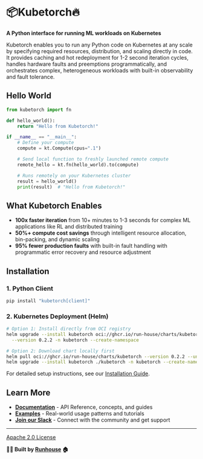 # 📦Kubetorch🔥

**A Python interface for running ML workloads on Kubernetes**

Kubetorch enables you to run any Python code on Kubernetes at any scale by specifying required resources, distribution, and scaling directly in code. It provides caching and hot redeployment for 1-2 second iteration cycles, handles hardware faults and preemptions programmatically, and orchestrates complex, heterogeneous workloads with built-in observability and fault tolerance.

## Hello World

```python
from kubetorch import fn

def hello_world():
    return "Hello from Kubetorch!"

if __name__ == "__main__":
    # Define your compute
    compute = kt.Compute(cpus=".1")

    # Send local function to freshly launched remote compute
    remote_hello = kt.fn(hello_world).to(compute)

    # Runs remotely on your Kubernetes cluster
    result = hello_world()
    print(result)  # "Hello from Kubetorch!"
```

## What Kubetorch Enables

- **100x faster iteration** from 10+ minutes to 1-3 seconds for complex ML applications like RL and distributed training
- **50%+ compute cost savings** through intelligent resource allocation, bin-packing, and dynamic scaling
- **95% fewer production faults** with built-in fault handling with programmatic error recovery and resource adjustment

## Installation

### 1. Python Client

```bash
pip install "kubetorch[client]"
```

### 2. Kubernetes Deployment (Helm)

```bash
# Option 1: Install directly from OCI registry
helm upgrade --install kubetorch oci://ghcr.io/run-house/charts/kubetorch \
  --version 0.2.2 -n kubetorch --create-namespace

# Option 2: Download chart locally first
helm pull oci://ghcr.io/run-house/charts/kubetorch --version 0.2.2 --untar
helm upgrade --install kubetorch ./kubetorch -n kubetorch --create-namespace
```

For detailed setup instructions, see our [Installation Guide](https://www.run.house/kubetorch/installation).


## Learn More

- **[Documentation](https://www.run.house/kubetorch/introduction)** - API Reference, concepts, and guides
- **[Examples](https://www.run.house/kubetorch/examples)** - Real-world usage patterns and tutorials
- **[Join our Slack](https://join.slack.com/t/kubetorch/shared_invite/zt-3g76q5i4j-uP60AdydxnAmjGVAQhtALA)** - Connect with the community and get support

---

[Apache 2.0 License](LICENSE)

**🏃‍♀️ Built by [Runhouse](https://www.run.house) 🏠**
